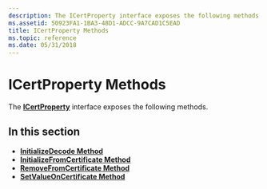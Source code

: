 ```yaml
---
description: The ICertProperty interface exposes the following methods.
ms.assetid: 50923FA1-1BA3-48D1-ADCC-9A7CAD1C5EAD
title: ICertProperty Methods
ms.topic: reference
ms.date: 05/31/2018
---
```


# ICertProperty Methods

The [**ICertProperty**](/windows/desktop/api/CertEnroll/nn-certenroll-icertproperty) interface exposes the following methods.

## In this section

-   [**InitializeDecode Method**](/windows/desktop/api/CertEnroll/nf-certenroll-icertproperty-initializedecode)
-   [**InitializeFromCertificate Method**](/windows/desktop/api/CertEnroll/nf-certenroll-icertproperty-initializefromcertificate)
-   [**RemoveFromCertificate Method**](/windows/desktop/api/CertEnroll/nf-certenroll-icertproperty-removefromcertificate)
-   [**SetValueOnCertificate Method**](/windows/desktop/api/CertEnroll/nf-certenroll-icertproperty-setvalueoncertificate)

 

 



